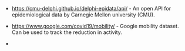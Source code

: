 * https://cmu-delphi.github.io/delphi-epidata/api/ - An open API for
  epidemiological data by Carnegie Mellon university (CMU).

* https://www.google.com/covid19/mobility/ - Google mobility
  dataset. Can be used to track the reduction in activity.

*
